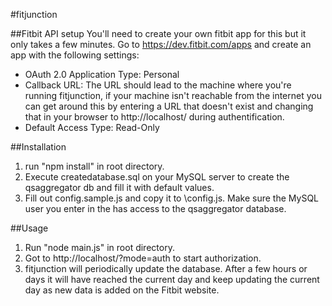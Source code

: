 #fitjunction


##Fitbit API setup
You'll need to create your own fitbit app for this but it only takes a few minutes. Go to https://dev.fitbit.com/apps and create an app with the following settings:
  * OAuth 2.0 Application Type: Personal
  * Callback URL: The URL should lead to the machine where you're running fitjunction, if your machine isn't reachable from the internet you can get around this by entering a URL that doesn't exist and changing that in your browser to http://localhost/ during authentification.
  * Default Access Type: Read-Only

##Installation
1. run "npm install" in root directory.
1. Execute createdatabase.sql on your MySQL server to create the qsaggregator db and fill it with default values.
2. Fill out config.sample.js and copy it to <fitjunction-root-directory>\\config.js. Make sure the MySQL user you enter in the has access to the qsaggregator database.

##Usage
1. Run "node main.js" in root directory.
2. Got to http://localhost/?mode=auth to start authorization.
3. fitjunction will periodically update the database. After a few hours or days it will have reached the current day and keep updating the current day as new data is added on the Fitbit website.
